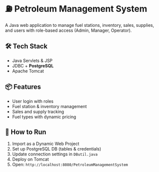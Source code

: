 # ⛽ Petroleum Management System

A Java web application to manage fuel stations, inventory, sales, supplies, and users with role-based access (Admin, Manager, Operator).

## 🛠 Tech Stack
- Java Servlets & JSP
- JDBC + **PostgreSQL**
- Apache Tomcat

## 📦 Features
- User login with roles
- Fuel station & inventory management
- Sales and supply tracking
- Fuel types with dynamic pricing

## 🚀 How to Run
1. Import as a Dynamic Web Project
2. Set up PostgreSQL DB (tables & credentials)
3. Update connection settings in `DButil.java`
4. Deploy on Tomcat
5. Open: `http://localhost:8080/PetroleumManagementSystem`

